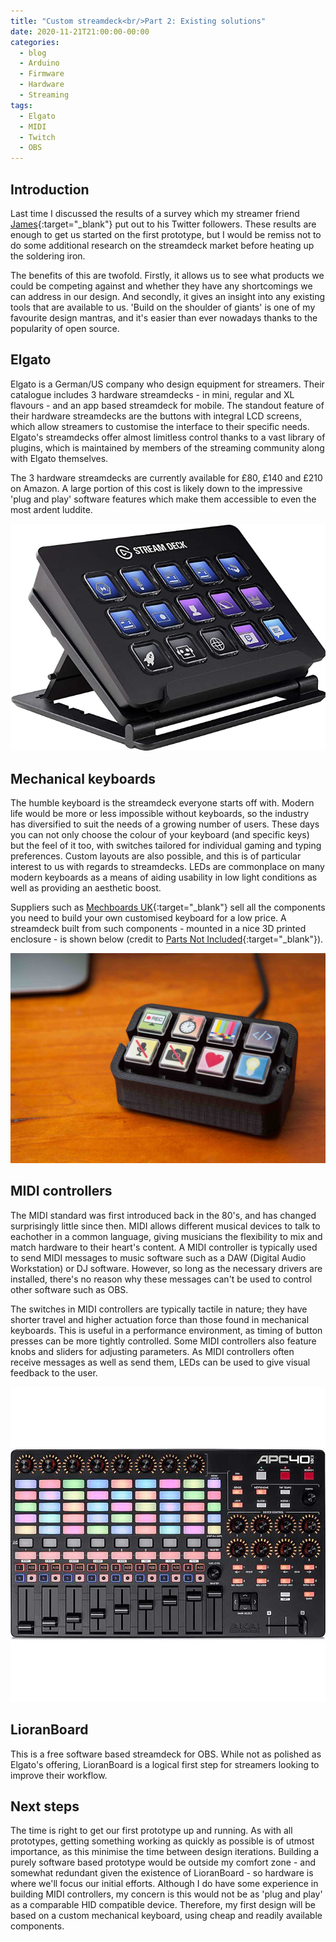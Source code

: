 ```yaml
---
title: "Custom streamdeck<br/>Part 2: Existing solutions"
date: 2020-11-21T21:00:00-00:00
categories:
  - blog
  - Arduino
  - Firmware
  - Hardware
  - Streaming
tags:
  - Elgato
  - MIDI
  - Twitch
  - OBS
---
```


## Introduction
Last time I discussed the results of a survey which my streamer friend [James](https://www.twitch.tv/gameswithjames01){:target="_blank"} put out to his Twitter followers. These results are enough to get us started on the first prototype, but I would be remiss not to do some additional research on the streamdeck market before heating up the soldering iron. 

The benefits of this are twofold. Firstly, it allows us to see what products we could be competing against and whether they have any shortcomings we can address in our design. And secondly, it gives an insight into any existing tools that are available to us. 'Build on the shoulder of giants' is one of my favourite design mantras, and it's easier than ever nowadays thanks to the popularity of open source.

## Elgato
Elgato is a German/US company who design equipment for streamers. Their catalogue includes 3 hardware streamdecks - in mini, regular and XL flavours - and an app based streamdeck for mobile. The standout feature of their hardware streamdecks are the buttons with integral LCD screens, which allow streamers to customise the interface to their specific needs. Elgato's streamdecks offer almost limitless control thanks to a vast library of plugins, which is maintained by members of the streaming community along with Elgato themselves.

The 3 hardware streamdecks are currently available for £80, £140 and £210 on Amazon. A large portion of this cost is likely down to the impressive 'plug and play' software features which make them accessible to even the most ardent luddite.

![](/assets/images/elgato.jpg)

## Mechanical keyboards
The humble keyboard is the streamdeck everyone starts off with. Modern life would be more or less impossible without keyboards, so the industry has diversified to suit the needs of a growing number of users. These days you can not only choose the colour of your keyboard (and specific keys) but the feel of it too, with switches tailored for individual gaming and typing preferences. Custom layouts are also possible, and this is of particular interest to us with regards to streamdecks. LEDs are commonplace on many modern keyboards as a means of aiding usability in low light conditions as well as providing an aesthetic boost. 

Suppliers such as [Mechboards UK](https://mechboards.co.uk){:target="_blank"} sell all the components you need to build your own customised keyboard for a low price. A streamdeck built from such components - mounted in a nice 3D printed enclosure - is shown below (credit to [Parts Not Included](https://www.partsnotincluded.com/diy-stream-deck-mini-macro-keyboard){:target="_blank"}).

![](/assets/images/StreamCheap.jpg)

## MIDI controllers
The MIDI standard was first introduced back in the 80's, and has changed surprisingly little since then. MIDI allows different musical devices to talk to eachother in a common language, giving musicians the flexibility to mix and match hardware to their heart's content. A MIDI controller is typically used to send MIDI messages to music software such as a DAW (Digital Audio Workstation) or DJ software. However, so long as the necessary drivers are installed, there's no reason why these messages can't be used to control other software such as OBS.

The switches in MIDI controllers are typically tactile in nature; they have shorter travel and higher actuation force than those found in mechanical keyboards. This is useful in a performance environment, as timing of button presses can be more tightly controlled. Some MIDI controllers also feature knobs and sliders for adjusting parameters. As MIDI controllers often receive messages as well as send them, LEDs can be used to give visual feedback to the user.

![](/assets/images/akai.jpg)

## LioranBoard
This is a free software based streamdeck for OBS. While not as polished as Elgato's offering, LioranBoard is a logical first step for streamers looking to improve their workflow.

## Next steps
The time is right to get our first prototype up and running. As with all prototypes, getting something working as quickly as possible is of utmost importance, as this minimise the time between design iterations. Building a purely software based prototype would be outside my comfort zone - and somewhat redundant given the existence of LioranBoard - so hardware is where we'll focus our initial efforts. Although I do have some experience in building MIDI controllers, my concern is this would not be as 'plug and play' as a comparable HID compatible device. Therefore, my first design will be based on a custom mechanical keyboard, using cheap and readily available components.

